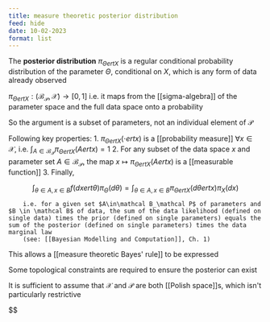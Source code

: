 ```yaml
---
title: measure theoretic posterior distribution
feed: hide
date: 10-02-2023
format: list
---
```



The **posterior distribution** $\pi_{\ThetaertX}$ is a regular conditional probability distribution of the parameter $\Theta$, conditional on $X$, which is any form of data already observed

$\pi_{\ThetaertX} : (\mathcal B_\mathcal P, \mathcal X) \rightarrow [0,1]$ 
	i.e. it maps from the [[sigma-algebra]] of the parameter space and the full data space onto a probability

So the argument is a subset of parameters, not an individual element of $\mathcal P$

Following key properties:
	1. $\pi_{\ThetaertX}(\cdot ert x)$ is a [[probability measure]] $\forall x\in \mathcal X$, i.e. $\int_{A\in\mathcal B_\mathcal P} \pi_{\ThetaertX}(A ert x) = 1$ 
	2. For any subset of the data space $x$ and parameter set $A\in\mathcal B_\mathcal P$, the map $x \mapsto \pi_{\ThetaertX}(A ert x)$ is a [[measurable function]]
	3. Finally, 

$$\int_{\theta\in A, x\in B} f(dxert\theta)\pi_\Theta(d\theta) = \int_{\theta\in A, x\in B}\pi_{\ThetaertX}(d\thetaertx)\pi_X(dx)$$


		i.e. for a given set $A\in\mathcal B_\mathcal P$ of parameters and $B \in \mathcal B$ of data, the sum of the data likelihood (defined on single data) times the prior (defined on single parameters) equals the sum of the posterior (defined on single parameters) times the data marginal law
		(see: [[Bayesian Modelling and Computation]], Ch. 1)

This allows a [[measure theoretic Bayes' rule]] to be expressed

Some topological constraints are required to ensure the posterior can exist

It is sufficient to assume that $\mathcal X$ and $\mathcal P$ are both [[Polish space]]s, which isn't particularly restrictive

$$